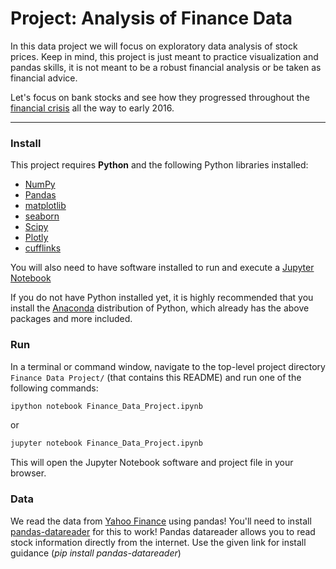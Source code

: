 
# Project: Analysis of Finance Data

In this data project we will focus on exploratory data analysis of stock prices. Keep in mind, this project is just meant to practice visualization and pandas skills, it is not meant to be a robust financial analysis or be taken as financial advice.

Let's focus on bank stocks and see how they progressed throughout the [financial crisis](https://en.wikipedia.org/wiki/Financial_crisis_of_2007%E2%80%9308) all the way to early 2016.

___
### Install

This project requires **Python** and the following Python libraries installed:

- [NumPy](http://www.numpy.org/)
- [Pandas](http://pandas.pydata.org/)
- [matplotlib](http://matplotlib.org/)
- [seaborn](https://seaborn.pydata.org/)
- [Scipy](https://www.scipy.org/)
- [Plotly](https://plot.ly/)
- [cufflinks](https://plot.ly/python/v3/ipython-notebooks/cufflinks/)

You will also need to have software installed to run and execute a [Jupyter Notebook](http://ipython.org/notebook.html)

If you do not have Python installed yet, it is highly recommended that you install the [Anaconda](http://continuum.io/downloads) distribution of Python, which already has the above packages and more included. 


### Run

In a terminal or command window, navigate to the top-level project directory `Finance Data Project/` (that contains this README) and run one of the following commands:

```bash
ipython notebook Finance_Data_Project.ipynb
```  
or
```bash
jupyter notebook Finance_Data_Project.ipynb
```

This will open the Jupyter Notebook software and project file in your browser.

### Data
We read the data from [Yahoo Finance](https://in.finance.yahoo.com/) using pandas!  You'll need to install [pandas-datareader](https://github.com/pydata/pandas-datareader) for this to work! Pandas datareader allows you to read stock information directly from the internet. Use the given link for install guidance (*pip install pandas-datareader*)
